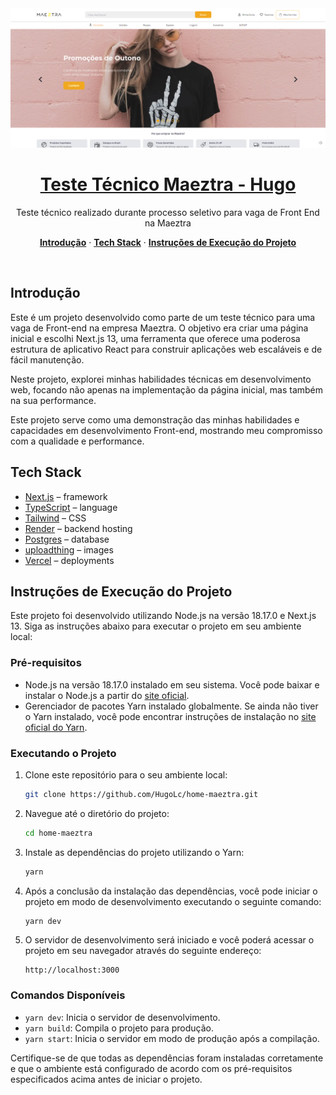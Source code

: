 <a href="https://home-maeztra-gdyt.vercel.app/">
  <img alt="Site preview" src="./public/img/preview.png">
  <h1 align="center">Teste Técnico Maeztra - Hugo</h1>
</a>

<p align="center">
  Teste técnico realizado durante processo seletivo para vaga de Front End na Maeztra
</p>

<p align="center">
  <a href="#introdução"><strong>Introdução</strong></a> ·
  <a href="#tech-stack"><strong>Tech Stack</strong></a> ·
  <a href="#instruções-de-execução-do-projeto"><strong>Instruções de Execução do Projeto</strong></a>
</p>
<br/>

## Introdução

Este é um projeto desenvolvido como parte de um teste técnico para uma vaga de Front-end na empresa Maeztra. O objetivo era criar uma página inicial e escolhi Next.js 13, uma ferramenta que oferece uma poderosa estrutura de aplicativo React para construir aplicações web escaláveis e de fácil manutenção.

Neste projeto, explorei minhas habilidades técnicas em desenvolvimento web, focando não apenas na implementação da página inicial, mas também na sua performance.

Este projeto serve como uma demonstração das minhas habilidades e capacidades em desenvolvimento Front-end, mostrando meu compromisso com a qualidade e performance.

## Tech Stack

- [Next.js](https://nextjs.org/) – framework
- [TypeScript](https://www.typescriptlang.org/) – language
- [Tailwind](https://tailwindcss.com/) – CSS
- [Render](https://render.com/) – backend hosting
- [Postgres](https://www.postgresql.org/) – database
- [uploadthing](https://uploadthing.com/) – images
- [Vercel](https://vercel.com/) – deployments

## Instruções de Execução do Projeto

Este projeto foi desenvolvido utilizando Node.js na versão 18.17.0 e Next.js 13. Siga as instruções abaixo para executar o projeto em seu ambiente local:

### Pré-requisitos

- Node.js na versão 18.17.0 instalado em seu sistema. Você pode baixar e instalar o Node.js a partir do [site oficial](https://nodejs.org/).
- Gerenciador de pacotes Yarn instalado globalmente. Se ainda não tiver o Yarn instalado, você pode encontrar instruções de instalação no [site oficial do Yarn](https://yarnpkg.com/getting-started/install).

### Executando o Projeto

1. Clone este repositório para o seu ambiente local:

   ```bash
   git clone https://github.com/HugoLc/home-maeztra.git
   ```

2. Navegue até o diretório do projeto:

   ```bash
   cd home-maeztra
   ```

3. Instale as dependências do projeto utilizando o Yarn:

   ```bash
   yarn
   ```

4. Após a conclusão da instalação das dependências, você pode iniciar o projeto em modo de desenvolvimento executando o seguinte comando:

   ```bash
   yarn dev
   ```

5. O servidor de desenvolvimento será iniciado e você poderá acessar o projeto em seu navegador através do seguinte endereço:

   ```
   http://localhost:3000
   ```

### Comandos Disponíveis

- `yarn dev`: Inicia o servidor de desenvolvimento.
- `yarn build`: Compila o projeto para produção.
- `yarn start`: Inicia o servidor em modo de produção após a compilação.

Certifique-se de que todas as dependências foram instaladas corretamente e que o ambiente está configurado de acordo com os pré-requisitos especificados acima antes de iniciar o projeto.
